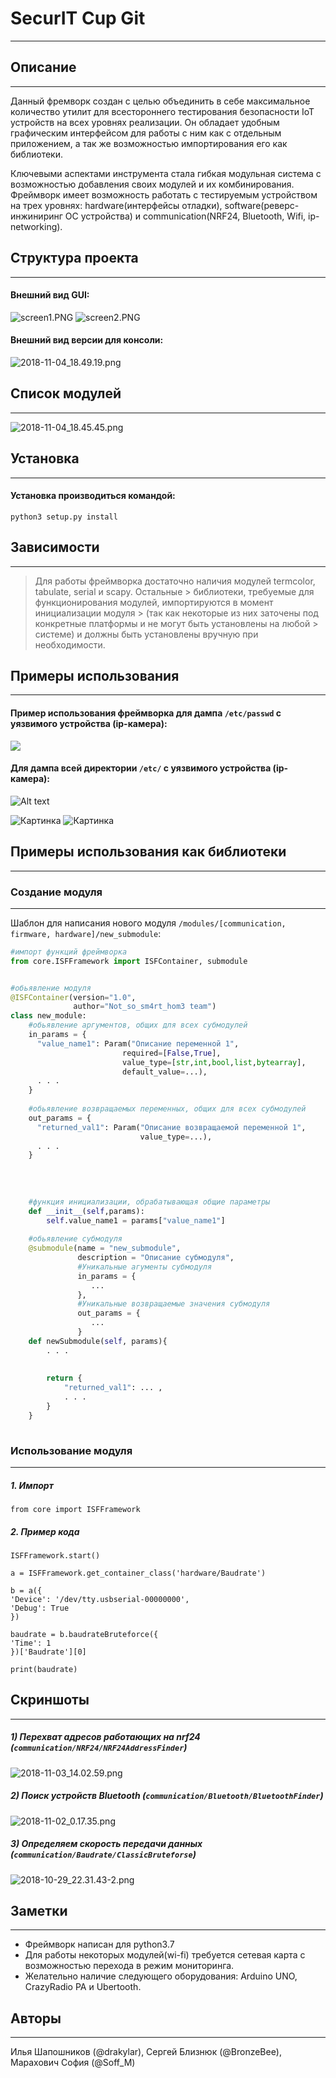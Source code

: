 # SecurIT Cup Git
----

## Описание
----

  Данный фремворк создан с целью объединить в себе максимальное количество утилит для всестороннего тестирования безопасности IoT устройств на всех уровнях реализации. Он обладает удобным графическим интерфейсом для работы с ним как с отдельным приложением, а так же возможностью импортирования его как библиотеки.

  Ключевыми аспектами инструмента стала гибкая модульная система с возможностью добавления своих модулей и их комбинирования. Фреймворк имеет возможность работать с тестируемым устройством на трех уровнях: hardware(интерфейсы отладки), software(реверс-инжиниринг ОС устройства) и communication(NRF24, Bluetooth, Wifi, ip-networking).


## Структура проекта
----

#### Внешний вид GUI:

![screen1.PNG](https://media.discordapp.net/attachments/140787642647183360/508668241418125313/screen1.PNG)
![screen2.PNG](https://media.discordapp.net/attachments/140787642647183360/508668274184028160/screen2.PNG)

#### Внешний вид версии для консоли:

![2018-11-04_18.49.19.png](https://media.discordapp.net/attachments/140787642647183360/508669169215078421/2018-11-04_18.49.19.png)


## Список модулей
----


![2018-11-04_18.45.45.png](https://cdn.discordapp.com/attachments/140787642647183360/508668411207876615/2018-11-04_18.45.45.png)

## Установка
----
#### Установка производиться командой: 

`python3 setup.py install`

## Зависимости
----

> Для работы фреймворка достаточно наличия модулей termcolor, tabulate, serial и scapy. Остальные > библиотеки, требуемые для функционирования модулей, импортируются в момент инициализации модуля  > (так как некоторые из них заточены под конкретные платформы и не могут быть установлены на любой  > системе) и должны быть установлены вручную при необходимости.


## Примеры использования
----

#### Пример использования фреймворка для дампа `/etc/passwd` с уязвимого устройства (ip-камера):

![](https://cdn.discordapp.com/attachments/140787642647183360/508646230633611274/ezgif.com-optimize.gif)

#### Для дампа всей директории `/etc/` с уязвимого устройства (ip-камера):

![Alt text](https://cdn.discordapp.com/attachments/140787642647183360/508654018432598016/ezgif.com-crop.gif)

![Картинка][image1]
![Картинка][image2]


[image1]: https://cdn.discordapp.com/attachments/140787642647183360/508664495883681792/image1.jpg
[image2]: https://media.discordapp.net/attachments/140787642647183360/508664821906931713/image0.jpg?width=1462&height=1097





## Примеры использования как библиотеки
----
###  Создание модуля
-----

Шаблон для написания нового модуля `/modules/[communication, firmware, hardware]/new_submodule`:
```python
#импорт функций фреймворка
from core.ISFFramework import ISFContainer, submodule


#обьявление модуля
@ISFContainer(version="1.0",
              author="Not_so_sm4rt_hom3 team")
class new_module:
    #обьявление аргументов, общих для всех субмодулей
    in_params = {
      "value_name1": Param("Описание переменной 1",
                         required=[False,True],
                         value_type=[str,int,bool,list,bytearray],
                         default_value=...),
      . . .
    }
    
    #обьявление возвращаемых переменных, общих для всех субмодулей 
    out_params = {
      "returned_val1": Param("Описание возвращаемой переменной 1",
                             value_type=...),
      . . .
    }
    
    
    
    
    #функция инициализации, обрабатывающая общие параметры
    def __init__(self,params):
        self.value_name1 = params["value_name1"]
    
    #обьявление субмодуля
    @submodule(name = "new_submodule",
               description = "Описание субмодуля",
               #Уникальные агументы субмодуля
               in_params = {
                  ...
               },
               #Уникальные возвращаемые значения субмодуля
               out_params = {
                  ...
               }
    def newSubmodule(self, params){
        . . .
      
      
        return {
            "returned_val1": ... ,
            . . .
        }
    }
               

```

### Использование модуля
-----

 ##### 1. Импорт

    from core import ISFFramework
  
 ##### 2. Пример кода
      
    ISFFramework.start()

    a = ISFFramework.get_container_class('hardware/Baudrate')

    b = a({
    'Device': '/dev/tty.usbserial-00000000',
    'Debug': True
    })

    baudrate = b.baudrateBruteforce({
    'Time': 1
    })['Baudrate'][0]

    print(baudrate)

## Скриншоты
-----

##### 1) Перехват адресов работающих на **nrf24** (`communication/NRF24/NRF24AddressFinder`)

![2018-11-03_14.02.59.png](https://cdn.discordapp.com/attachments/140787642647183360/508234687932661776/2018-11-03_14.02.59.png)
 
 
##### 2) Поиск устройств Bluetooth (`communication/Bluetooth/BluetoothFinder`)

![2018-11-02_0.17.35.png](https://media.discordapp.net/attachments/140787642647183360/507664569758515220/2018-11-02_0.17.35.png)

##### 3) Определяем скорость передачи данных (`communication/Baudrate/ClassicBruteforse`)

![2018-10-29_22.31.43-2.png](https://cdn.discordapp.com/attachments/140787642647183360/508676230913196032/2018-10-29_22.31.43-2.png)

## Заметки
----
- Фреймворк написан для python3.7 
- Для работы некоторых модулей(wi-fi) требуется сетевая карта с возможностью перехода в режим мониторинга. 
- Желательно наличие следующего оборудования: Arduino UNO, CrazyRadio PA и Ubertooth.


## Авторы
----
Илья Шапошников (@drakylar), Сергей Близнюк (@BronzeBee), Марахович София (@Soff_M)
 